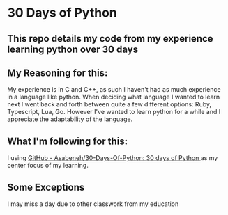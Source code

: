 # 30 Days of Python
## This repo details my code from my experience learning python over 30 days
## My Reasoning for this:
My experience is in C and C++, as such I haven't had as much experience in a language like python. When deciding what language I wanted to learn next I went back and forth between quite a few different options: Ruby, Typescript, Lua, Go. However I've wanted to learn python for a while and I appreciate the adaptability of the language.
## What I'm following for this:
I using [GitHub - Asabeneh/30-Days-Of-Python: 30 days of Python ](https://github.com/Asabeneh/30-Days-Of-Python/tree/master) as my center focus of my learning.
## Some Exceptions
I may miss a day due to other classwork from my education 